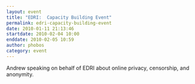 ```yaml
---
layout: event
title: "EDRI:  Capacity Building Event"
permalink: edri-capacity-building-event
date: 2010-01-11 21:13:46
startdate: 2010-02-04 10:00
enddate: 2010-02-05 10:59
author: phobos
category: event
---
```


Andrew speaking on behalf of EDRI about online privacy, censorship, and anonymity.
